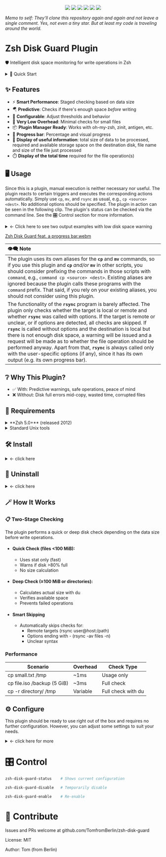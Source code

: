 <p align="center">
  <img src="https://img.shields.io/badge/Zsh%20Plugin-zsh--disk--guard-blue?style=plastic">
  <img src="https://img.shields.io/badge/zsh%20version-%E2%89%A55.0-blue?style=plastic">
  <img src="https://img.shields.io/badge/platform-Linux%20%7C%20macOS%20%7C%20BSD-lightgrey?style=plastic">
  <img src="https://img.shields.io/badge/license-MIT-green?style=plastic">
  <img src="https://img.shields.io/github/stars/TomfromBerlin/zsh-disk-guard?style=plastic">
  <img src="https://img.shields.io/github/downloads/TomfromBerlin/zsh-disk-guard/total?style=plastic&labelColor=grey&color=blue">
<!--
![GitHub Downloads (all assets, all releases)](https://img.shields.io/github/downloads/TomfromBerlin/zsh-disk-guard/total?style=plastic&labelColor=grey&color=blue)
-->
  </p>
  
_Memo to self: They'll clone this repository again and again and not leave a single comment. Yes, not even a tiny star. But at least my code is traveling around the world._

# Zsh Disk Guard Plugin

🛡️ Intelligent disk space monitoring for write operations in Zsh

<details><summary> 🚀 Quick Start</summary>

```zsh
 # Install
 git clone https://github.com/TomfromBerlin/zsh-disk-guard ~/.config/zsh/plugins/zsh-disk-guard
 echo "source ~/.config/zsh/plugins/zsh-disk-guard/zsh-disk-guard.plugin.zsh" >> ~/.zshrc
 source ~/.zshrc
```
For installation with the plugin manager or framework of your choice, see the 🛠️ Install section.
</details>

## ✨ Features

- ⚡ **Smart Performance**: Staged checking based on data size
- 🪂 **Predictive**: Checks if there's enough space *before* writing
- 🔧 **Configurable**: Adjust thresholds and behavior
- 🫥 **Very Low Overhead**: Minimal checks for small files
- 📦 **Plugin Manager Ready**: Works with oh-my-zsh, zinit, antigen, etc.
- 👣 **Progress bar**: Percentage and visual progress
- 💾 **Display of useful information**: total size of data to be processed, required and available storage space on the destination disk, file name and size of the file just processed
- ⏱️ **Display of the total time** required for the file operation(s)

## 🖥️ Usage

Since this is a plugin, manual execution is neither necessary nor useful. The plugin reacts to certain triggers and executes the corresponding actions automatically. Simply use `cp`, `mv`, and `rsync` as usual, e.g., `cp <source> <dest>`. No additional options should be specified. The plugin in action can be seen in the following clip. The plugin's status can be checked via the command line. See the 🎛️ Control section for more information.

<details><summary> ← Click here to see two output examples with low disk space warning</summary>

```zsh

# Automatically checked
cp large-file.iso /backup/
# ⚠️  Warning: Partition /backup is 85% full!
# Continue anyway? [y/N]

# Prevents write if not enough space
mv bigdata/ /mnt/small-disk/
# ❌ ERROR: Not enough disk space on /mnt/small-disk!
#    Required: 5 GiB
#    Available: 3 GiB
#    Missing: 2048 MiB

# Smart: skips remote targets
rsync -av files/ user@remote:/backup/  # No local check

```
</details>

[Zsh Disk Guard feat. a progress bar.webm](https://github.com/user-attachments/assets/2ae905e8-cadd-49eb-b5e1-1d3a0a6e21e9)

| 👁️‍🗨️ Note |
|:-|
| The plugin uses its own aliases for the **`cp`** and **`mv`** commands, so if you use this plugin and **`cp`** _and/or_ **`mv`** in other scripts, you should consider prefixing the commands in those scripts with `command`, e.g., `command cp <source> <dest>`. Existing aliases are ignored because the plugin calls these programs with the `command` prefix. That said, if you rely on your existing aliases, you should not consider using this plugin.
The functionality of the **`rsync`** program is barely affected. The plugin only checks whether the target is local or remote and whether **`rsync`** was called with options. If the target is remote or unclear, or if options are detected, all checks are skipped. If **`rsync`** is called without options and the destination is local but there is not enough disk space, a warning will be issued and a request will be made as to whether the file operation should be performed anyway. Apart from that, **`rsync`** is always called only with the user-specific options (if any), since it has its own output (e.g. its own progress bar). |

## ❔ Why This Plugin?

- ✅ With: Predictive warnings, safe operations, peace of mind
- ❌ Without: Disk full errors mid-copy, wasted time, corrupted files


## 📝 Requirements

<details><summary>**Zsh 5.0+** (released 2012)</summary>
The version is checked when the plugin is loaded. If the version is too low, the plugin will not load. To manually check, run the following command at the command line:
   
  ```zsh
  echo $ZSH_VERSION
  ```
  
Upgrade: See [zsh.org](https://www.zsh.org/)
 </details>
 
<details><summary>Standard Unix tools</summary>

- df: Checks and displays the free disk space. Only mounted partitions are checked.
- stat: Used here to determine the file system status instead of the file status.
- du: Checks and displays the used disk space.
- cp: to copy files from one place to another
- mv: rename SOURCE to DEST, or move SOURCE(s) to DIRECTORY

</details>

## 🛠️ Install
<details><summary> ← click here</summary>

Add to your `.zshrc`:

### ZSH Unplugged (my recommendation)

```zsh
# (Do not use the following 15 lines along with other plugin managers!)
# <------------------------------------------------------------------------------------>
# ZSH UNPLUGGED start
#
# where do you want to store your plugins?
ZPLUGINDIR=$HOME/.config/zsh/plugins
#
# get zsh_unplugged and store it with your other plugins and source it
if [[ ! -d $ZPLUGINDIR/zsh_unplugged ]]; then
  git clone --quiet https://github.com/mattmc3/zsh_unplugged $ZPLUGINDIR/zsh_unplugged
fi
source $ZPLUGINDIR/zsh_unplugged/zsh_unplugged.zsh
#
# extend fpath and load zsh-defer
fpath+=($ZPLUGINDIR/zsh-defer)
autoload -Uz zsh-defer
#
# make list of the Zsh plugins you use (Consider paying attention to the loading order)
repos=(
  # ... your other plugins ...
  TomfromBerlin/Zsh-Disk-Guard
)
```

Insert the following code block before `autoload -Uz promptinit && promptinit`

```
# tweak compinit
alias compinit='compinit-tweak'
compinit-tweak() {
grep -q "ZPLUGINDIR/*/*" <<< "${@}" && \compinit "${@}"
}
# now load plugins
plugin-load $repos
# ZSH UNPLUGGED end
# <------------------------------------------------------------------------------------>
```

💡 Best practice: place the second code block right before your prompt definitions and - as already mentioned - mandatory before `autoload -Uz promptinit && promptinit`.


Other pluginmanagers and frameworks:

### Antigen

add to your .zshrc:

```zsh
antigen bundle TomfromBerlin/zsh-disk-guard
```

### Oh-My-Zsh

Enter the following command on the command line and confirm with Return

```zsh
git clone https://github.com/TomfromBerlin/zsh-disk-guard ${ZSH_CUSTOM:-~/.oh-my-zsh/custom}/plugins/zsh-disk-guard
```

then add to your .zshrc:

```zsh
plugins=(... zsh-disk-guard)
```

### Zinit

add to your .zshrc:

```zsh
zinit light TomfromBerlin/zsh-disk-guard
```

You can load the plugin with any other pluginmanagers as well.

⚠️ **Regardless which pluginmanager you use, the plugin may interfere with other plugins that monitor disk operations or use the wrapped commands (*cp*, *mv*, *rsync*). ⚠️**

### manual call via the command line

```zsh
git clone https://github.com/TomfromBerlin/zsh-disk-guard ~/.config/zsh/plugins/zsh-disk-guard
source ~/.config/zsh/plugins/zsh-disk-guard/zsh-disk-guard.plugin.zsh
```

</details>

## 🧹 Uninstall

<details><summary> ← click here</summary>

Simply remove from your plugin list and restart Zsh.

### Temporary Disable

```zsh

zsh-disk-guard-disable

```

### To completely remove:

```zsh

zsh_disk_guard_plugin_unload
rm -rf ~/.config/zsh/plugins/zsh-disk-guard

```

</details>

## 🪄 How It Works

### 📋 Two-Stage Checking

The plugin performs a quick or deep disk check depending on the data size before write operations.

- #### Quick Check (files <100 MiB):

  - Uses stat only (fast)
  - Warns if disk >80% full
  - No size calculation

- #### Deep Check (≥100 MiB or directories):

  - Calculates actual size with du
  - Verifies available space
  - Prevents failed operations

- #### Smart Skipping
  
  - Automatically skips checks for:
    - Remote targets (rsync user@host:/path)
    - Options ending with - (rsync -av files -n)
    - Unclear syntax

### Performance

|Scenario|Overhead|Check Type|
|-|-|-|
| cp small.txt /tmp | ~1ms | Usage only |
| cp file.iso /backup (5 GiB) | ~3ms | Full check |
| cp -r directory/ /tmp| Variable | Full check with du |

## ⚙️ Configure

This plugin should be ready to use right out of the box and requires no further configuration. However, you can adjust some settings to suit your needs.

<details><summary> ← click here for more</summary>

```zsh
# Set these settings before loading the plugin.
# To do this, either find the relevant settings in the script's configuration section
# and change only the values ​​(do not export them within the script), or enter one or
# more of the following commands in the command line (and then export them):

# set disk usage warning threshold to 90% (default value: 80%)
export ZSH_DISK_GUARD_THRESHOLD=90

# set deep check threshold to 500 MiB (default value: 100 MiB)
export ZSH_DISK_GUARD_DEEP_THRESHOLD=$((500 * 1024 * 1024))

# Enable debug output (default value: 0)
export ZSH_DISK_GUARD_DEBUG=1

# disable plugin (default value: 1)
export ZSH_DISK_GUARD_ENABLED=0

# ──────────────────────────────────────────────────────────────────
# Only play around with the following settings if you really know what you're doing! I'm serious!

# commands to be wrapped, separated by spaces (default: "cp mv rsync")
export ZSH_DISK_GUARD_COMMANDS="cp mv rsync"

# However, if you want to change the default (not recommended!),
# further customization is required, i.e. you need to create suitable wrappers.
# See the _zsh_disk_guard_cp() function to see how this can be done.
# ──────────────────────────────────────────────────────────────────
```
</details>

# 🎛️ Control

```zsh
zsh-disk-guard-status    # Shows current configuration
```

```zsh
zsh-disk-guard-disable   # Temporarily disable
```

```zsh
zsh-disk-guard-enable    # Re-enable
```

# 💬 Contribute
Issues and PRs welcome at github.com/TomfromBerlin/zsh-disk-guard

License: MIT

Author: Tom (from Berlin)
